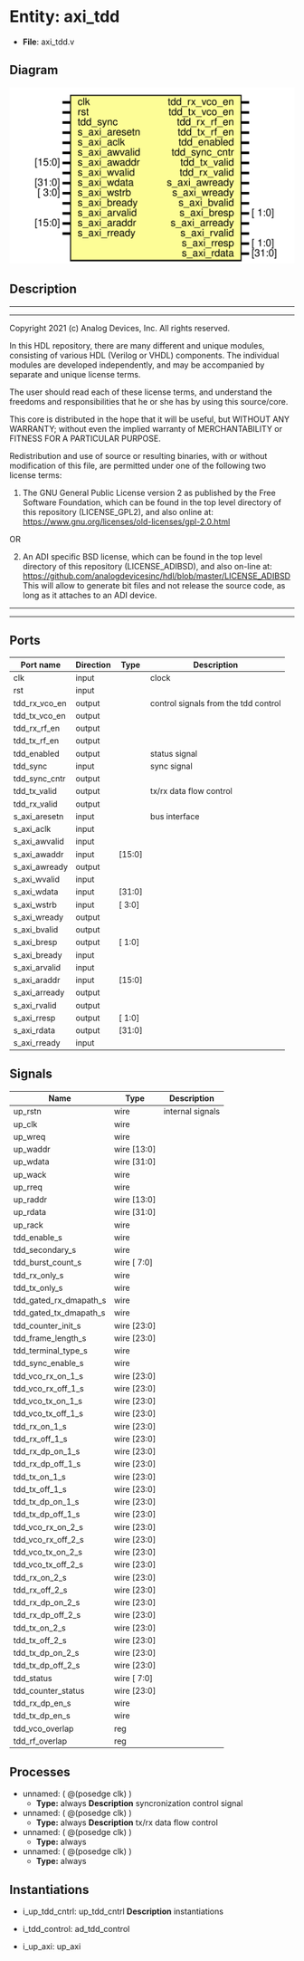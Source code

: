 # Entity: axi_tdd

- **File**: axi_tdd.v
## Diagram

![Diagram](axi_tdd.svg "Diagram")
## Description

 ***************************************************************************
 ***************************************************************************
 Copyright 2021 (c) Analog Devices, Inc. All rights reserved.

 In this HDL repository, there are many different and unique modules, consisting
 of various HDL (Verilog or VHDL) components. The individual modules are
 developed independently, and may be accompanied by separate and unique license
 terms.

 The user should read each of these license terms, and understand the
 freedoms and responsibilities that he or she has by using this source/core.

 This core is distributed in the hope that it will be useful, but WITHOUT ANY
 WARRANTY; without even the implied warranty of MERCHANTABILITY or FITNESS FOR
 A PARTICULAR PURPOSE.

 Redistribution and use of source or resulting binaries, with or without modification
 of this file, are permitted under one of the following two license terms:

   1. The GNU General Public License version 2 as published by the
      Free Software Foundation, which can be found in the top level directory
      of this repository (LICENSE_GPL2), and also online at:
      <https://www.gnu.org/licenses/old-licenses/gpl-2.0.html>

 OR

   2. An ADI specific BSD license, which can be found in the top level directory
      of this repository (LICENSE_ADIBSD), and also on-line at:
      https://github.com/analogdevicesinc/hdl/blob/master/LICENSE_ADIBSD
      This will allow to generate bit files and not release the source code,
      as long as it attaches to an ADI device.

 ***************************************************************************
 ***************************************************************************

## Ports

| Port name     | Direction | Type   | Description                           |
| ------------- | --------- | ------ | ------------------------------------- |
| clk           | input     |        |  clock                                |
| rst           | input     |        |                                       |
| tdd_rx_vco_en | output    |        |  control signals from the tdd control |
| tdd_tx_vco_en | output    |        |                                       |
| tdd_rx_rf_en  | output    |        |                                       |
| tdd_tx_rf_en  | output    |        |                                       |
| tdd_enabled   | output    |        |  status signal                        |
| tdd_sync      | input     |        |  sync signal                          |
| tdd_sync_cntr | output    |        |                                       |
| tdd_tx_valid  | output    |        |  tx/rx data flow control              |
| tdd_rx_valid  | output    |        |                                       |
| s_axi_aresetn | input     |        |  bus interface                        |
| s_axi_aclk    | input     |        |                                       |
| s_axi_awvalid | input     |        |                                       |
| s_axi_awaddr  | input     | [15:0] |                                       |
| s_axi_awready | output    |        |                                       |
| s_axi_wvalid  | input     |        |                                       |
| s_axi_wdata   | input     | [31:0] |                                       |
| s_axi_wstrb   | input     | [ 3:0] |                                       |
| s_axi_wready  | output    |        |                                       |
| s_axi_bvalid  | output    |        |                                       |
| s_axi_bresp   | output    | [ 1:0] |                                       |
| s_axi_bready  | input     |        |                                       |
| s_axi_arvalid | input     |        |                                       |
| s_axi_araddr  | input     | [15:0] |                                       |
| s_axi_arready | output    |        |                                       |
| s_axi_rvalid  | output    |        |                                       |
| s_axi_rresp   | output    | [ 1:0] |                                       |
| s_axi_rdata   | output    | [31:0] |                                       |
| s_axi_rready  | input     |        |                                       |
## Signals

| Name                   | Type        | Description        |
| ---------------------- | ----------- | ------------------ |
| up_rstn                | wire        |  internal signals  |
| up_clk                 | wire        |                    |
| up_wreq                | wire        |                    |
| up_waddr               | wire [13:0] |                    |
| up_wdata               | wire [31:0] |                    |
| up_wack                | wire        |                    |
| up_rreq                | wire        |                    |
| up_raddr               | wire [13:0] |                    |
| up_rdata               | wire [31:0] |                    |
| up_rack                | wire        |                    |
| tdd_enable_s           | wire        |                    |
| tdd_secondary_s        | wire        |                    |
| tdd_burst_count_s      | wire [ 7:0] |                    |
| tdd_rx_only_s          | wire        |                    |
| tdd_tx_only_s          | wire        |                    |
| tdd_gated_rx_dmapath_s | wire        |                    |
| tdd_gated_tx_dmapath_s | wire        |                    |
| tdd_counter_init_s     | wire [23:0] |                    |
| tdd_frame_length_s     | wire [23:0] |                    |
| tdd_terminal_type_s    | wire        |                    |
| tdd_sync_enable_s      | wire        |                    |
| tdd_vco_rx_on_1_s      | wire [23:0] |                    |
| tdd_vco_rx_off_1_s     | wire [23:0] |                    |
| tdd_vco_tx_on_1_s      | wire [23:0] |                    |
| tdd_vco_tx_off_1_s     | wire [23:0] |                    |
| tdd_rx_on_1_s          | wire [23:0] |                    |
| tdd_rx_off_1_s         | wire [23:0] |                    |
| tdd_rx_dp_on_1_s       | wire [23:0] |                    |
| tdd_rx_dp_off_1_s      | wire [23:0] |                    |
| tdd_tx_on_1_s          | wire [23:0] |                    |
| tdd_tx_off_1_s         | wire [23:0] |                    |
| tdd_tx_dp_on_1_s       | wire [23:0] |                    |
| tdd_tx_dp_off_1_s      | wire [23:0] |                    |
| tdd_vco_rx_on_2_s      | wire [23:0] |                    |
| tdd_vco_rx_off_2_s     | wire [23:0] |                    |
| tdd_vco_tx_on_2_s      | wire [23:0] |                    |
| tdd_vco_tx_off_2_s     | wire [23:0] |                    |
| tdd_rx_on_2_s          | wire [23:0] |                    |
| tdd_rx_off_2_s         | wire [23:0] |                    |
| tdd_rx_dp_on_2_s       | wire [23:0] |                    |
| tdd_rx_dp_off_2_s      | wire [23:0] |                    |
| tdd_tx_on_2_s          | wire [23:0] |                    |
| tdd_tx_off_2_s         | wire [23:0] |                    |
| tdd_tx_dp_on_2_s       | wire [23:0] |                    |
| tdd_tx_dp_off_2_s      | wire [23:0] |                    |
| tdd_status             | wire [ 7:0] |                    |
| tdd_counter_status     | wire [23:0] |                    |
| tdd_rx_dp_en_s         | wire        |                    |
| tdd_tx_dp_en_s         | wire        |                    |
| tdd_vco_overlap        | reg         |                    |
| tdd_rf_overlap         | reg         |                    |
## Processes
- unnamed: ( @(posedge clk) )
  - **Type:** always
**Description**
 syncronization control signal 
- unnamed: ( @(posedge clk) )
  - **Type:** always
**Description**
 tx/rx data flow control 
- unnamed: ( @(posedge clk) )
  - **Type:** always
- unnamed: ( @(posedge clk) )
  - **Type:** always
## Instantiations

- i_up_tdd_cntrl: up_tdd_cntrl
**Description**
 instantiations

- i_tdd_control: ad_tdd_control
- i_up_axi: up_axi
